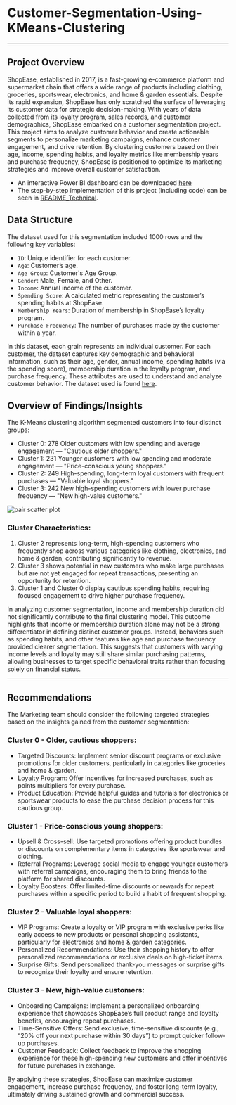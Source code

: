 # Customer-Segmentation-Using-KMeans-Clustering
---
## Project Overview

ShopEase, established in 2017, is a fast-growing e-commerce platform and supermarket chain that offers a wide range of products including clothing, groceries, sportswear, electronics, and home & garden essentials. Despite its rapid expansion, ShopEase has only scratched the surface of leveraging its customer data for strategic decision-making.
With years of data collected from its loyalty program, sales records, and customer demographics, ShopEase embarked on a customer segmentation project. This project aims to analyze customer behavior and create actionable segments to personalize marketing campaigns, enhance customer engagement, and drive retention. By clustering customers based on their age, income, spending habits, and loyalty metrics like membership years and purchase frequency, ShopEase is positioned to optimize its marketing strategies and improve overall customer satisfaction.

- An interactive Power BI dashboard can be downloaded [here](https://github.com/Chiagoziemchidera/Customer-Segmentation-Using-KMeans-Clustering/tree/main/Extras%20%26%20Resource%23)
- The step-by-step implementation of this project (including code) can be seen in [README_Technical](https://github.com/Chiagoziemchidera/Customer-Segmentation-Using-KMeans-Clustering/blob/main/README_Technical.md).

## Data Structure
The dataset used for this segmentation included 1000 rows and the following key variables:

- `ID`: Unique identifier for each customer.
- `Age`: Customer’s age.
- `Age Group`: Customer's Age Group.
- `Gender`: Male, Female, and Other.
- `Income`: Annual income of the customer.
- `Spending Score`: A calculated metric representing the customer’s spending habits at ShopEase.
- `Membership Years`: Duration of membership in ShopEase’s loyalty program.
- `Purchase Frequency`: The number of purchases made by the customer within a year.

In this dataset, each grain represents an individual customer. For each customer, the dataset captures key demographic and behavioral information, such as their age, gender, annual income, spending habits (via the spending score), membership duration in the loyalty program, and purchase frequency. These attributes are used to understand and analyze customer behavior. The dataset used is found [here](https://github.com/Chiagoziemchidera/Customer-Segmentation-Using-KMeans-Clustering/tree/main/Extras%20%26%20Resource%23).

## Overview of Findings/Insights
The K-Means clustering algorithm segmented customers into four distinct groups:

- Cluster 0: 278 Older customers with low spending and average engagement — "Cautious older shoppers."
- Cluster 1: 231 Younger customers with low spending and moderate engagement — "Price-conscious young shoppers."
- Cluster 2: 249 High-spending, long-term loyal customers with frequent purchases — "Valuable loyal shoppers."
- Cluster 3: 242 New high-spending customers with lower purchase frequency — "New high-value customers."

![pair scatter plot](https://github.com/user-attachments/assets/80bff89d-508f-4b99-a025-f54e0bdd0716)

### Cluster Characteristics:
1. Cluster 2 represents long-term, high-spending customers who frequently shop across various categories like clothing, electronics, and home & garden, contributing significantly to revenue.
2. Cluster 3 shows potential in new customers who make large purchases but are not yet engaged for repeat transactions, presenting an opportunity for retention.
3. Cluster 1 and Cluster 0 display cautious spending habits, requiring focused engagement to drive higher purchase frequency.

In analyzing customer segmentation, income and membership duration did not significantly contribute to the final clustering model. This outcome highlights that income or membership duration alone may not be a strong differentiator in defining distinct customer groups. Instead, behaviors such as spending habits, and other features like age and purchase frequency provided clearer segmentation. This suggests that customers with varying income levels and loyalty may still share similar purchasing patterns, allowing businesses to target specific behavioral traits rather than focusing solely on financial status.

---
## Recommendations
The Marketing team should consider the following targeted strategies based on the insights gained from the customer segmentation:

### Cluster 0 - Older, cautious shoppers:
- Targeted Discounts: Implement senior discount programs or exclusive promotions for older customers, particularly in categories like groceries and home & garden.
- Loyalty Program: Offer incentives for increased purchases, such as points multipliers for every purchase.
- Product Education: Provide helpful guides and tutorials for electronics or sportswear products to ease the purchase decision process for this cautious group.

### Cluster 1 - Price-conscious young shoppers:
- Upsell & Cross-sell: Use targeted promotions offering product bundles or discounts on complementary items in categories like sportswear and clothing.
- Referral Programs: Leverage social media to engage younger customers with referral campaigns, encouraging them to bring friends to the platform for shared discounts.
- Loyalty Boosters: Offer limited-time discounts or rewards for repeat purchases within a specific period to build a habit of frequent shopping.

### Cluster 2 - Valuable loyal shoppers:
- VIP Programs: Create a loyalty or VIP program with exclusive perks like early access to new products or personal shopping assistants, particularly for electronics and home & garden categories.
- Personalized Recommendations: Use their shopping history to offer personalized recommendations or exclusive deals on high-ticket items.
- Surprise Gifts: Send personalized thank-you messages or surprise gifts to recognize their loyalty and ensure retention.

### Cluster 3 - New, high-value customers:
- Onboarding Campaigns: Implement a personalized onboarding experience that showcases ShopEase’s full product range and loyalty benefits, encouraging repeat purchases.
- Time-Sensitive Offers: Send exclusive, time-sensitive discounts (e.g., “20% off your next purchase within 30 days”) to prompt quicker follow-up purchases.
- Customer Feedback: Collect feedback to improve the shopping experience for these high-spending new customers and offer incentives for future purchases in exchange.

By applying these strategies, ShopEase can maximize customer engagement, increase purchase frequency, and foster long-term loyalty, ultimately driving sustained growth and commercial success.
